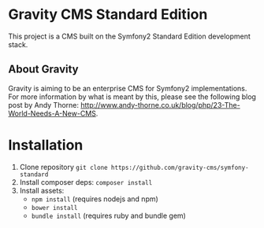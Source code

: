 Gravity CMS Standard Edition
============================

This project is a CMS built on the Symfony2 Standard Edition development stack.

About Gravity
-------------

Gravity is aiming to be an enterprise CMS for Symfony2 implementations. For more information by what is meant by this,
please see the following blog post by Andy Thorne: http://www.andy-thorne.co.uk/blog/php/23-The-World-Needs-A-New-CMS.

Installation
============

1. Clone repository `git clone https://github.com/gravity-cms/symfony-standard`
2. Install composer deps: `composer install`
2. Install assets:
    - `npm install` (requires nodejs and npm)
    - `bower install`
    - `bundle install` (requires ruby and bundle gem)
